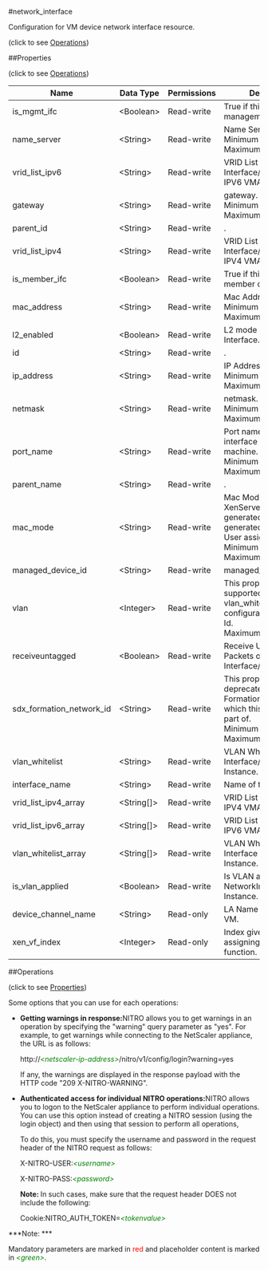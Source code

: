 #network_interface



Configuration for VM device network interface resource.

<span>(click to see [Operations](#operations))</span>



##Properties 

<span>(click to see [Operations](#operations))</span>





<table><thead><tr><th>Name</th><th>Data Type</th><th>Permissions</th><th>Description</th></tr></thead><tbody><tr><td>is_mgmt_ifc</td><td>&lt;Boolean></td><td>Read-write</td><td>True if this is the management interface.</td></tr><tr><td>name_server</td><td>&lt;String></td><td>Read-write</td><td>Name Server.<br>Minimum length = 1<br>Maximum length = 64</td></tr><tr><td>vrid_list_ipv6</td><td>&lt;String></td><td>Read-write</td><td>VRID List for Interface/Channel for IPV6 VMAC Generation.</td></tr><tr><td>gateway</td><td>&lt;String></td><td>Read-write</td><td>gateway.<br>Minimum length = 1<br>Maximum length = 64</td></tr><tr><td>parent_id</td><td>&lt;String></td><td>Read-write</td><td>.</td></tr><tr><td>vrid_list_ipv4</td><td>&lt;String></td><td>Read-write</td><td>VRID List for Interface/Channel for IPV4 VMAC Generation.</td></tr><tr><td>is_member_ifc</td><td>&lt;Boolean></td><td>Read-write</td><td>True if this interface is member of a channel.</td></tr><tr><td>mac_address</td><td>&lt;String></td><td>Read-write</td><td>Mac Address.<br>Minimum length = 1<br>Maximum length = 32</td></tr><tr><td>l2_enabled</td><td>&lt;Boolean></td><td>Read-write</td><td>L2 mode status of Interface.</td></tr><tr><td>id</td><td>&lt;String></td><td>Read-write</td><td>.</td></tr><tr><td>ip_address</td><td>&lt;String></td><td>Read-write</td><td>IP Address.<br>Minimum length = 1<br>Maximum length = 64</td></tr><tr><td>netmask</td><td>&lt;String></td><td>Read-write</td><td>netmask.<br>Minimum length = 1<br>Maximum length = 64</td></tr><tr><td>port_name</td><td>&lt;String></td><td>Read-write</td><td>Port name of the interface on the host machine.<br>Minimum length = 1<br>Maximum length = 128</td></tr><tr><td>parent_name</td><td>&lt;String></td><td>Read-write</td><td>.</td></tr><tr><td>mac_mode</td><td>&lt;String></td><td>Read-write</td><td>Mac Mode, default for XenServer generated, generated for SVM generated, custom for User assigned.<br>Minimum length = 1<br>Maximum length = 255</td></tr><tr><td>managed_device_id</td><td>&lt;String></td><td>Read-write</td><td>managed_device_id.</td></tr><tr><td>vlan</td><td>&lt;Integer></td><td>Read-write</td><td>This property is not supported.Use vlan_whitelist for vlan configuration;ltbr;gtVLAN Id.<br>Maximum value =</td></tr><tr><td>receiveuntagged</td><td>&lt;Boolean></td><td>Read-write</td><td>Receive Untagged Packets on Interface/Channel.</td></tr><tr><td>sdx_formation_network_id</td><td>&lt;String></td><td>Read-write</td><td>This property is deprecated;ltbr;gtSDX Formation Network Id of which this Interface is part of.<br>Minimum length = 1<br>Maximum length = 128</td></tr><tr><td>vlan_whitelist</td><td>&lt;String></td><td>Read-write</td><td>VLAN Whitelist for Interface/Channel on VM Instance.</td></tr><tr><td>interface_name</td><td>&lt;String></td><td>Read-write</td><td>Name of this interface.</td></tr><tr><td>vrid_list_ipv4_array</td><td>&lt;String[]></td><td>Read-write</td><td>VRID List for Interface for IPV4 VMAC Generation.</td></tr><tr><td>vrid_list_ipv6_array</td><td>&lt;String[]></td><td>Read-write</td><td>VRID List for Interface for IPV6 VMAC Generation.</td></tr><tr><td>vlan_whitelist_array</td><td>&lt;String[]></td><td>Read-write</td><td>VLAN Whitelist for Interface on VM Instance.</td></tr><tr><td>is_vlan_applied</td><td>&lt;Boolean></td><td>Read-write</td><td>Is VLAN added on NetworkInterface of VM Instance.</td></tr><tr><td>device_channel_name</td><td>&lt;String></td><td>Read-only</td><td>LA Name on the actual VM.</td></tr><tr><td>xen_vf_index</td><td>&lt;Integer></td><td>Read-only</td><td>Index given by Xen when assigning free virtual function.</td></tr></tbody></table>

##Operations 

<span>(click to see [Properties](#properties))</span>





Some options that you can use for each operations:

<ul><li><p><b>Getting warnings in response:</b>NITRO allows you to get warnings in an operation by specifying the "warning" query parameter as "yes". For example, to get warnings while connecting to the NetScaler appliance, the URL is as follows:</p><p>http://<span style="color:green;font-style:italic;">&lt;netscaler-ip-address&gt;</span>/nitro/v1/config/login?warning=yes</p><p>If any, the warnings are displayed in the response payload with the HTTP code "209 X-NITRO-WARNING".</p></li><li><p><b>Authenticated access for individual NITRO operations:</b>NITRO allows you to logon to the NetScaler appliance to perform individual operations. You can use this option instead of creating a NITRO session (using the login object) and then using that session to perform all operations,</p><p>To do this, you must specify the username and password in the request header of the NITRO request as follows:</p><p>X-NITRO-USER:<span style="color:green;font-style:italic;">&lt;username&gt;</span></p><p>X-NITRO-PASS:<span style="color:green;font-style:italic;">&lt;password&gt;</span></p><p><b>Note: </b>In such cases, make sure that the request header DOES not include the following:</p><p>Cookie:NITRO_AUTH_TOKEN=<span style="color:green;font-style:italic;">&lt;tokenvalue&gt;</span></p></li></ul>







***Note: *** 

Mandatory parameters are marked in <span style="color:#FF0000;">red</span> and placeholder content is marked in <span style="color:green;font-style:italic">&lt;green&gt;</span>.



